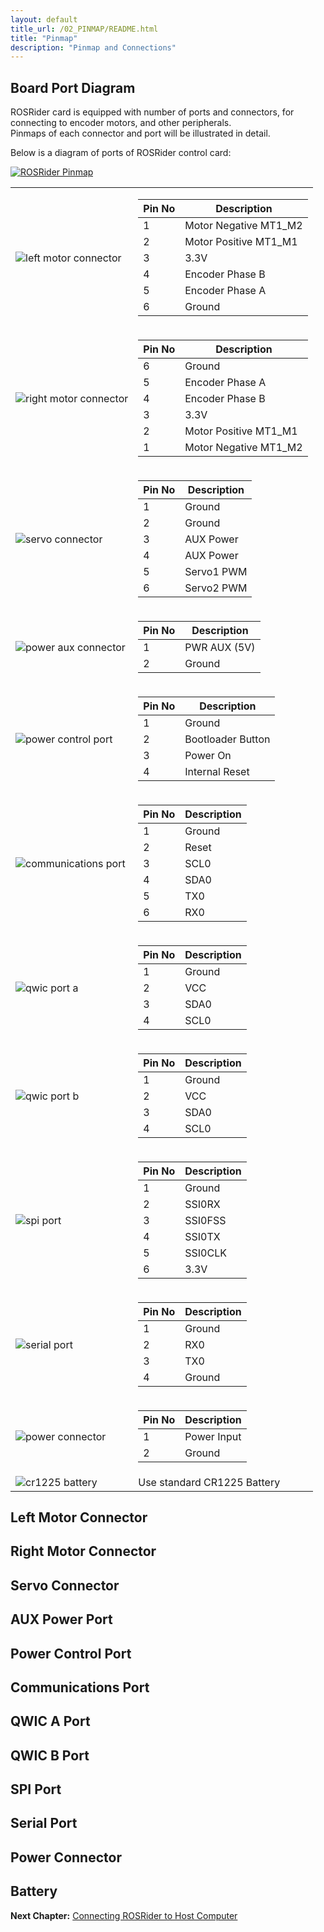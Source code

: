 ```yaml
---
layout: default
title_url: /02_PINMAP/README.html
title: "Pinmap"
description: "Pinmap and Connections"
---
```


## Board Port Diagram

ROSRider card is equipped with number of ports and connectors, for connecting to encoder motors, and other peripherals.  
Pinmaps of each connector and port will be illustrated in detail.  

Below is a diagram of ports of ROSRider control card:  
  
[![ROSRider Pinmap](../images/ROSRider4D_portmap.png)](https://acada.dev/products)

<style type="text/css">
  #portmap td {
    border: none;
  }
</style>

<table id="portmap">
<tr>
	<td><img src="../images/pinmap/con_left_motor.png" alt="left motor connector"></td>
	<td>
	    <table>
	    	<thead>
	    		<th>Pin No</th>
	    		<th>Description</th>
	    	</thead>
	    	<tr>
	    		<td>1</td>
	    		<td>Motor Negative MT1_M2</td>
	    	</tr>
	    	<tr>
	    		<td>2</td>
	    		<td>Motor Positive MT1_M1</td>
	    	</tr>   
	    	<tr>
	    		<td>3</td>
	    		<td>3.3V</td>
	    	</tr>   
	    	<tr>
	    		<td>4</td>
	    		<td>Encoder Phase B</td>
	    	</tr>  
	    	<tr>
	    		<td>5</td>
	    		<td>Encoder Phase A</td>
	    	</tr>  
	    	<tr>
	    		<td>6</td>
	    		<td>Ground</td>
	    	</tr>      	    	    	   	 	
	    </table>
	</td>
</tr>
<tr></tr>
<tr>
	<td><img src="../images/pinmap/con_right_motor.png" alt="right motor connector"></td>
	<td>
	    <table>
	    	<thead>
	    		<th>Pin No</th>
	    		<th>Description</th>
	    	</thead>
	    	<tr>
	    		<td>6</td>
	    		<td>Ground</td>
	    	</tr>
	    	<tr>
	    		<td>5</td>
	    		<td>Encoder Phase A</td>
	    	</tr>   
	    	<tr>
	    		<td>4</td>
	    		<td>Encoder Phase B</td>
	    	</tr>   
	    	<tr>
	    		<td>3</td>
	    		<td>3.3V</td>
	    	</tr>  
	    	<tr>
	    		<td>2</td>
	    		<td>Motor Positive MT1_M1</td>
	    	</tr>  
	    	<tr>
	    		<td>1</td>
	    		<td>Motor Negative MT1_M2</td>
	    	</tr>      	    	    	   	 	
	    </table>		
	</td>
</tr>
<tr></tr>
<tr>
	<td><img src="../images/pinmap/con_servo.png" alt="servo connector"></td>
	<td>
	    <table>
	    	<thead>
	    		<th>Pin No</th>
	    		<th>Description</th>
	    	</thead>
	    	<tr>
	    		<td>1</td>
	    		<td>Ground</td>
	    	</tr> 
	    	<tr>
	    		<td>2</td>
	    		<td>Ground</td>
	    	</tr>   
	    	<tr>
	    		<td>3</td>
	    		<td>AUX Power</td>
	    	</tr> 
	    	<tr>
	    		<td>4</td>
	    		<td>AUX Power</td>
	    	</tr>
	    	<tr>
	    		<td>5</td>
	    		<td>Servo1 PWM</td>
	    	</tr>   
	    	<tr>
	    		<td>6</td>
	    		<td>Servo2 PWM</td>
	    	</tr>      	 	   	    	    	    	   	 	
	    </table>		
	</td>
</tr>
<tr></tr>
<tr>
	<td><img src="../images/pinmap/con_power_aux.png" alt="power aux connector"></td>
	<td>
	    <table>
	    	<thead>
	    		<th>Pin No</th>
	    		<th>Description</th>
	    	</thead>
	    	<tr>
	    		<td>1</td>
	    		<td>PWR AUX (5V)</td>
	    	</tr> 
	    	<tr>
	    		<td>2</td>
	    		<td>Ground</td>
	    	</tr>    	 	   	    	    	    	   	 	
	    </table>		
	</td>
</tr>
<tr></tr>
<tr>
	<td><img src="../images/pinmap/con_power_control.png" alt="power control port"></td>
	<td>
	    <table>
	    	<thead>
	    		<th>Pin No</th>
	    		<th>Description</th>
	    	</thead>
	    	<tr>
	    		<td>1</td>
	    		<td>Ground</td>
	    	</tr> 
	    	<tr>
	    		<td>2</td>
	    		<td>Bootloader Button</td>
	    	</tr>   
	    	<tr>
	    		<td>3</td>
	    		<td>Power On</td>
	    	</tr>  
	    	<tr>
	    		<td>4</td>
	    		<td>Internal Reset</td>
	    	</tr>     	   	 	 	   	    	    	    	   	 	
	    </table>		
	</td>
</tr>
<tr></tr>
<tr>
	<td><img src="../images/pinmap/con_comm.png" alt="communications port"></td>
	<td>
	    <table>
	    	<thead>
	    		<th>Pin No</th>
	    		<th>Description</th>
	    	</thead>
	    	<tr>
	    		<td>1</td>
	    		<td>Ground</td>
	    	</tr> 
	    	<tr>
	    		<td>2</td>
	    		<td>Reset</td>
	    	</tr>  
	    	<tr>
	    		<td>3</td>
	    		<td>SCL0</td>
	    	</tr> 
	    	<tr>
	    		<td>4</td>
	    		<td>SDA0</td>
	    	</tr>  
	    	<tr>
	    		<td>5</td>
	    		<td>TX0</td>
	    	</tr> 
	    	<tr>
	    		<td>6</td>
	    		<td>RX0</td>
	    	</tr>      	    	  	 	   	    	    	    	   	 	
	    </table>		
	</td>
</tr>
<tr></tr>
<tr>
	<td><img src="../images/pinmap/con_qwic_a.png" alt="qwic port a"></td>
	<td>
		<table>
	    	<thead>
	    		<th>Pin No</th>
	    		<th>Description</th>
	    	</thead>
	    	<tr>
	    		<td>1</td>
	    		<td>Ground</td>
	    	</tr> 
	    	<tr>
	    		<td>2</td>
	    		<td>VCC</td>
	    	</tr>   
	    	<tr>
	    		<td>3</td>
	    		<td>SDA0</td>
	    	</tr>    
	    	<tr>
	    		<td>4</td>
	    		<td>SCL0</td>
	    	</tr>      	  	 	 	   	    	    	    	   	 	
	    </table>
	</td>
</tr>
<tr></tr>
<tr>
	<td><img src="../images/pinmap/con_qwic_b.png" alt="qwic port b"></td>
	<td>
	    <table>
	    	<thead>
	    		<th>Pin No</th>
	    		<th>Description</th>
	    	</thead>
	    	<tr>
	    		<td>1</td>
	    		<td>Ground</td>
	    	</tr> 
	    	<tr>
	    		<td>2</td>
	    		<td>VCC</td>
	    	</tr>   
	    	<tr>
	    		<td>3</td>
	    		<td>SDA0</td>
	    	</tr>    
	    	<tr>
	    		<td>4</td>
	    		<td>SCL0</td>
	    	</tr>   	 	   	    	    	    	   	 	
	    </table>		
	</td>
</tr>
<tr></tr>
<tr>
	<td><img src="../images/pinmap/con_spi.png" alt="spi port"></td>
	<td>
	    <table>
	    	<thead>
	    		<th>Pin No</th>
	    		<th>Description</th>
	    	</thead>
	    	<tr>
	    		<td>1</td>
	    		<td>Ground</td>
	    	</tr> 
	    	<tr>
	    		<td>2</td>
	    		<td>SSI0RX</td>
	    	</tr>   
	    	<tr>
	    		<td>3</td>
	    		<td>SSI0FSS</td>
	    	</tr> 
	    	<tr>
	    		<td>4</td>
	    		<td>SSI0TX</td>
	    	</tr>   
	    	<tr>
	    		<td>5</td>
	    		<td>SSI0CLK</td>
	    	</tr> 
	    	<tr>
	    		<td>6</td>
	    		<td>3.3V</td>
	    	</tr>       	    	 	 	   	    	    	    	   	 	
	    </table>		
	</td>
</tr>
<tr></tr>
<tr>
	<td><img src="../images/pinmap/con_serial.png" alt="serial port"></td>
	<td>
	    <table>
	    	<thead>
	    		<th>Pin No</th>
	    		<th>Description</th>
	    	</thead>
	    	<tr>
	    		<td>1</td>
	    		<td>Ground</td>
	    	</tr> 
	    	<tr>
	    		<td>2</td>
	    		<td>RX0</td>
	    	</tr>   
	    	<tr>
	    		<td>3</td>
	    		<td>TX0</td>
	    	</tr> 
	     	<tr>
	    		<td>4</td>
	    		<td>Ground</td>
	    	</tr>    	    	 	 	   	    	    	    	   	 	
	    </table>		
	</td>
</tr>
<tr></tr>
<tr>
	<td><img src="../images/pinmap/con_xt30.png" alt="power connector"></td>
	<td>
	    <table>
	    	<thead>
	    		<th>Pin No</th>
	    		<th>Description</th>
	    	</thead>
	    	<tr>
	    		<td>1</td>
	    		<td>Power Input</td>
	    	</tr> 
	    	<tr>
	    		<td>2</td>
	    		<td>Ground</td>
	    	</tr>    	 	   	    	    	    	   	 	
	    </table>		
	</td>
</tr>
<tr></tr>
<tr>
	<td><img src="../images/pinmap/con_battery.png" alt="cr1225 battery"></td>
	<td>Use standard CR1225 Battery</td>
</tr>
<tr></tr>
</table>

## Left Motor Connector
## Right Motor Connector
## Servo Connector
## AUX Power Port
## Power Control Port
## Communications Port
## QWIC A Port
## QWIC B Port
## SPI Port
## Serial Port
## Power Connector
## Battery

__Next Chapter:__ [Connecting ROSRider to Host Computer](../03_CONNECT/README.md)